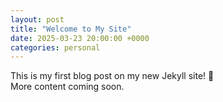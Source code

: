 ```yaml
---
layout: post
title: "Welcome to My Site"
date: 2025-03-23 20:00:00 +0000
categories: personal
---
```


This is my first blog post on my new Jekyll site! 🎉  
More content coming soon.

